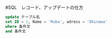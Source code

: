 #SQL　レコード、アップデートの仕方

```sql
update テーブル名
set ID = 1, Name = 'Ruka', adress = 'Okinawa'
where 条件文
and 条件文
```
